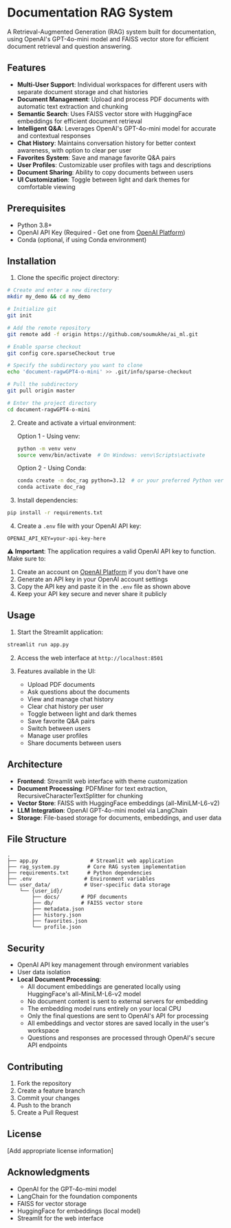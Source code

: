 # Documentation RAG System

A Retrieval-Augmented Generation (RAG) system built for documentation, using OpenAI's GPT-4o-mini model and FAISS vector store for efficient document retrieval and question answering.

## Features

- **Multi-User Support**: Individual workspaces for different users with separate document storage and chat histories
- **Document Management**: Upload and process PDF documents with automatic text extraction and chunking
- **Semantic Search**: Uses FAISS vector store with HuggingFace embeddings for efficient document retrieval
- **Intelligent Q&A**: Leverages OpenAI's GPT-4o-mini model for accurate and contextual responses
- **Chat History**: Maintains conversation history for better context awareness, with option to clear per user
- **Favorites System**: Save and manage favorite Q&A pairs
- **User Profiles**: Customizable user profiles with tags and descriptions
- **Document Sharing**: Ability to copy documents between users
- **UI Customization**: Toggle between light and dark themes for comfortable viewing

## Prerequisites

- Python 3.8+
- OpenAI API Key (Required - Get one from [OpenAI Platform](https://platform.openai.com/api-keys))
- Conda (optional, if using Conda environment)

## Installation

1. Clone the specific project directory:
```bash
# Create and enter a new directory
mkdir my_demo && cd my_demo

# Initialize git
git init

# Add the remote repository
git remote add -f origin https://github.com/soumukhe/ai_ml.git

# Enable sparse checkout
git config core.sparseCheckout true

# Specify the subdirectory you want to clone
echo 'document-ragwGPT4-o-mini' >> .git/info/sparse-checkout

# Pull the subdirectory
git pull origin master

# Enter the project directory
cd document-ragwGPT4-o-mini
```

2. Create and activate a virtual environment:

   Option 1 - Using venv:
   ```bash
   python -m venv venv
   source venv/bin/activate  # On Windows: venv\Scripts\activate
   ```

   Option 2 - Using Conda:
   ```bash
   conda create -n doc_rag python=3.12  # or your preferred Python version
   conda activate doc_rag
   ```

3. Install dependencies:
```bash
pip install -r requirements.txt
```

4. Create a `.env` file with your OpenAI API key:
```env
OPENAI_API_KEY=your-api-key-here
```

⚠️ **Important**: The application requires a valid OpenAI API key to function. Make sure to:
1. Create an account on [OpenAI Platform](https://platform.openai.com) if you don't have one
2. Generate an API key in your OpenAI account settings
3. Copy the API key and paste it in the `.env` file as shown above
4. Keep your API key secure and never share it publicly

## Usage

1. Start the Streamlit application:
```bash
streamlit run app.py
```

2. Access the web interface at `http://localhost:8501`

3. Features available in the UI:
   - Upload PDF documents
   - Ask questions about the documents
   - View and manage chat history
   - Clear chat history per user
   - Toggle between light and dark themes
   - Save favorite Q&A pairs
   - Switch between users
   - Manage user profiles
   - Share documents between users

## Architecture

- **Frontend**: Streamlit web interface with theme customization
- **Document Processing**: PDFMiner for text extraction, RecursiveCharacterTextSplitter for chunking
- **Vector Store**: FAISS with HuggingFace embeddings (all-MiniLM-L6-v2)
- **LLM Integration**: OpenAI GPT-4o-mini model via LangChain
- **Storage**: File-based storage for documents, embeddings, and user data

## File Structure

```
.
├── app.py                 # Streamlit web application
├── rag_system.py         # Core RAG system implementation
├── requirements.txt      # Python dependencies
├── .env                 # Environment variables
└── user_data/           # User-specific data storage
    └── {user_id}/
        ├── docs/       # PDF documents
        ├── db/         # FAISS vector store
        ├── metadata.json
        ├── history.json
        ├── favorites.json
        └── profile.json
```

## Security

- OpenAI API key management through environment variables
- User data isolation
- **Local Document Processing**:
  - All document embeddings are generated locally using HuggingFace's all-MiniLM-L6-v2 model
  - No document content is sent to external servers for embedding
  - The embedding model runs entirely on your local CPU
  - Only the final questions are sent to OpenAI's API for processing
  - All embeddings and vector stores are saved locally in the user's workspace
  - Questions and responses are processed through OpenAI's secure API endpoints

## Contributing

1. Fork the repository
2. Create a feature branch
3. Commit your changes
4. Push to the branch
5. Create a Pull Request

## License

[Add appropriate license information]

## Acknowledgments

- OpenAI for the GPT-4o-mini model
- LangChain for the foundation components
- FAISS for vector storage
- HuggingFace for embeddings (local model)
- Streamlit for the web interface